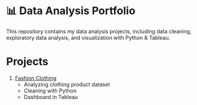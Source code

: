 # 📊 Data Analysis Portfolio

This repository contains my data analysis projects, including data cleaning, exploratory data analysis, and visualization with Python & Tableau.

# Projects
1. [Fashion Clothing](./project-fashionclothing)
   - Analyzing clothing product dataset
   - Cleaning with Python
   - Dashboard in Tableau
